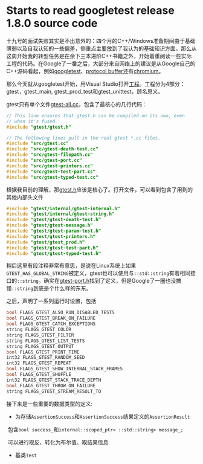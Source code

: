 Starts to read googletest release 1.8.0 source code
===================================================

十九号的面试失败其实是不出意外的：四个月的C++/Windows准备期间由于基础薄弱以及自我认知的一些偏差，侧重点主要放到了我认为的基础知识方面。那么从这周开始我的转型任务是在余下三本进阶C++书籍之外，开始着重阅读一些实际工程的代码。在Google了一番之后，大部分来自网络上的建议是从Google自己的C++源码看起，例如[googletest](https://github.com/google/googletest)、[protocol buffer](https://github.com/google/protobuf)还有[chromium](https://github.com/chromium/chromium)。

那么今天就从googletest开始，用Visual Studio打开[工程](https://github.com/google/googletest/tree/master/googletest/msvc/2010)。工程分为4部分：gtest，gtest_main, gtest_prod_test和gtest_unittest，顾名思义。

gtest只有单个文件[gtest-all.cc](https://github.com/google/googletest/blob/master/googletest/src/gtest-all.cc)，包含了最核心的几行代码：
```cpp
// This line ensures that gtest.h can be compiled on its own, even
// when it's fused.
#include "gtest/gtest.h"

// The following lines pull in the real gtest *.cc files.
#include "src/gtest.cc"
#include "src/gtest-death-test.cc"
#include "src/gtest-filepath.cc"
#include "src/gtest-port.cc"
#include "src/gtest-printers.cc"
#include "src/gtest-test-part.cc"
#include "src/gtest-typed-test.cc"
```

根据我目前的理解，那[gtest.h](https://github.com/google/googletest/blob/master/googletest/include/gtest/gtest.h)应该是核心了。打开文件，可以看到包含了用到的其他内部头文件
```cpp
#include "gtest/internal/gtest-internal.h"
#include "gtest/internal/gtest-string.h"
#include "gtest/gtest-death-test.h"
#include "gtest/gtest-message.h"
#include "gtest/gtest-param-test.h"
#include "gtest/gtest-printers.h"
#include "gtest/gtest_prod.h"
#include "gtest/gtest-test-part.h"
#include "gtest/gtest-typed-test.h"
```

稍后这里有段注释非常有意思，是说在Linux系统上如果`GTEST_HAS_GLOBAL_STRING`被定义，gtest也可以使用与`::std::string`有着相同接口的`::string`。确实在[gtest-port.h](https://github.com/google/googletest/blob/master/googletest/include/gtest/internal/gtest-port.h#L1131-L1135)找到了定义，但是Google了一圈也没搞懂`::string`到底是个什么样的东东。

之后，声明了一系列运行时设置，包括
```cpp
bool FLAGS_GTEST_ALSO_RUN_DISABLED_TESTS
bool FLAGS_GTEST_BREAK_ON_FAILURE
bool FLAGS_GTEST_CATCH_EXCEPTIONS
string FLAGS_GTEST_COLOR
string FLAGS_GTEST_FILTER
string FLAGS_GTEST_LIST_TESTS
string FLAGS_GTEST_OUTPUT
bool FLAGS_GTEST_PRINT_TIME
int32 FLAGS_GTEST_RANDOM_SEED
int32 FLAGS_GTEST_REPEAT
bool FLAGS_GTEST_SHOW_INTERNAL_STACK_FRAMES
bool FLAGS_GTEST_SHUFFLE
int32 FLAGS_GTEST_STACK_TRACE_DEPTH
bool FLAGS_GTEST_THROW_ON_FAILURE
string FLAGS_GTEST_STREAM_RESULT_TO
```

接下来是一些重要的数据类型的定义:
* 为存储`AssertionSuccess`和`AssertionSuccess`结果定义的`AssertionResult`

  包含`bool success_`和`internal::scoped_ptr< ::std::string> message_;`
  
  可以进行取反、转化为布尔值、取结果信息
* 基类`Test`
